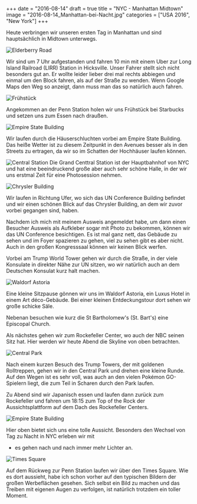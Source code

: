 +++
date = "2016-08-14"
draft = true
title = "NYC - Manhattan Midtown"
image = "2016-08-14_Manhattan-bei-Nacht.jpg"
categories = ["USA 2016", "New York"]
+++

Heute verbringen wir unseren ersten Tag in Manhattan und sind hauptsächlich in Midtown
unterwegs. 

![Elderberry Road](/images/2016-08-14_Elderberry-Road.jpg)

Wir sind um 7 Uhr aufgestanden und
fahren 10 min mit einem Uber zur 
Long Island Railroad (LIRR) Station in Hicksville.
Unser Fahrer stellt sich nicht besonders gut an. 
Er wollte leider lieber drei mal rechts abbiegen
und einmal um den Block fahren, 
als auf der Straße zu wenden. Wenn Google Maps
den Weg so anzeigt, dann muss man das so natürlich auch fahren.

![Frühstück](/images/2016-08-14_Breakfast.jpg)

Angekommen an der Penn Station holen wir uns
Frühstück bei
Starbucks
und setzen uns zum Essen nach draußen. 

![Empire State Building](/images/2016-08-14_Empire-State-Building.jpg)

Wir laufen durch die Häuserschluchten
vorbei am Empire State Building. 
Das heiße Wetter ist 
zu diesem Zeitpunkt in den Avenues 
besser als in den Streets zu ertragen, da
wir so im Schatten der Hochhäuser laufen können. 

![Central Station](/images/2016-08-14_Central-Station.jpg)
Die Grand Centtral Station ist der Hauptbahnhof
von NYC und hat eine beeindruckend große
aber auch sehr schöne Halle, in der wir uns
erstmal Zeit für eine Photosession nehmen. 

![Chrysler Building](/images/2016-08-14_Chrysler-Building.jpg)

Wir laufen in Richtung Ufer, wo sich das
UN Conference Building befindet und
wir einen schönen Blick auf das 
Chrysler Building, an dem wir zuvor vorbei 
gegangen sind, haben. 

Nachdem ich mich mit meinem Ausweis angemeldet habe,
um dann einen Besucher Ausweis als 
Aufkleber sogar mit Photo zu bekommen,
können wir das 
UN Conference besichtigen. 
Es ist mal ganz nett, das Gebäude zu sehen und
im Foyer spazieren zu gehen, viel zu sehen 
gibt es aber nicht. Auch in den
großen Kongresssaal können wir keinen Blick werfen. 

Vorbei am Trump World Tower gehen wir durch 
die Straße, in der viele Konsulate in direkter 
Nähe zur UN sitzen, wo wir natürlich auch an
dem Deutschen Konsulat kurz halt machen. 

![Waldorf Astoria](/images/2016-08-14_Waldorf-Astoria.jpg)

Eine kleine Sitzpause gönnen wir uns 
im Waldorf Astoria, ein
Luxus Hotel in einem Art déco-Gebäude.
Bei einer kleinen Entdeckungstour dort
sehen wir große schicke Säle. 

Nebenan besuchen wie kurz die 
St Bartholomew's (St. Bart's) 
eine Episcopal Church. 

Als nächstes gehen wir zum Rockefeller Center, 
wo auch der NBC seinen Sitz hat. 
Hier werden wir heute Abend die Skyline
von oben betrachten. 

![Central Park](/images/2016-08-14_Central-Park.jpg)

Nach einem kurzen Besuch des Trump Towers,
der mit goldenen Rolltreppen, gehen wir in den
Central Park und drehen eine kleine Runde. 
Auf den Wegen ist es sehr voll, was auch an
den vielen Pokémon GO-Spielern liegt, die 
zum Teil in Scharen durch den Park laufen. 

Zu Abend sind wir Japanisch essen und
laufen dann zurück zum Rockefeller und fahren
um 18:15 zum Top of the Rock der 
Aussichtsplattform auf dem Dach des Rockefeller Centers. 

![Empire State Building](/images/2016-08-14_Empire-von-Rockefeller.jpg)

Hier oben bietet sich uns eine tolle Aussicht. 
Besonders den Wechsel von Tag zu Nacht 
in NYC erleben wir mit 
- es gehen nach und nach immer mehr Lichter an. 

![Times Square](/images/2016-08-14_Times-Square.jpg)

Auf dem Rückweg zur Penn Station laufen
wir über den Times Square.
Wie es dort aussieht, habe ich schon vorher 
auf den typischen Bildern der großen 
Werbeflächen gesehen. 
Sich selbst ein Bild zu machen
und das Treiben mit eigenen Augen 
zu verfolgen, ist natürlich trotzdem ein toller Moment. 